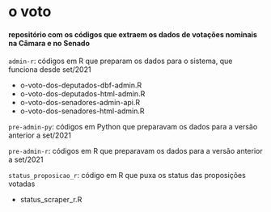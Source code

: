 # o voto

#### repositório com os códigos que extraem os dados de votações nominais na Câmara e no Senado

`admin-r`: códigos em R que preparam os dados para o sistema, que funciona desde set/2021     

<ul>
    <li>o-voto-dos-deputados-dbf-admin.R</li>             
    <li>o-voto-dos-deputados-html-admin.R</li>             
    <li>o-voto-dos-senadores-admin-api.R</li>             
    <li>o-voto-dos-senadores-html-admin.R</li>  
</ul>
        
`pre-admin-py`: códigos em Python que preparavam os dados para a versão anterior a set/2021     

`pre-admin-r`: códigos em R que preparavam os dados para a versão anterior a set/2021       

`status_proposicao_r`: código em R que puxa os status das proposições votadas      

<ul>
    <li>status_scraper_r.R</li>             
</ul>
